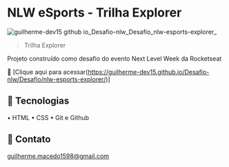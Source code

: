 # NLW eSports - Trilha Explorer
![guilherme-dev15 github io_Desafio-nlw_Desafio_nlw-esports-explorer_](https://github.com/Guilherme-dev15/Desafio-nlw/assets/49658386/d80e5eb0-5676-4581-8fd9-e4f83a2530a3)

> Trilha Explorer

Projeto construído como desafio do evento Next Level Week da Rocketseat

🔗 [Clique aqui para acessar(https://guilherme-dev15.github.io/Desafio-nlw/Desafio/nlw-esports-explorer/)]

## 🔨 Tecnologias
• HTML
• CSS
• Git e Github

## 📧 Contato

guilherme.macedo1598@gmail.com
